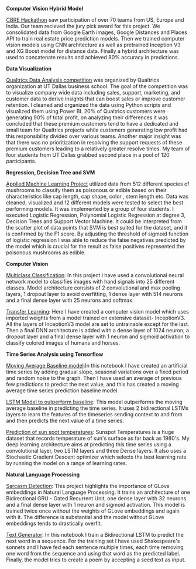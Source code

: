 **Computer Vision Hybrid Model**

[CBRE Hackathon](https://github.com/roshan151/hackathon-spacepenguins) saw participation of over 70 teams from US, Europe and India. Our team recieved the jury pick award for this project. We consolidated data from Google Earth images, Google Distances and Places API to train real estate price prediction models. Then we trained computer vision models using CNN architecture as well as pretrained Inception V3 and XG Boost model for distance data. Finally a hybrid architecture was used to concatenate results and achieved 80% accuracy in predictions.

**Data Visualization**

[Qualtrics Data Analysis competition](https://drive.google.com/file/d/1TLawxsR3UIYvjVVzb9k4IpwpkrJ1Yl1r/view?usp=sharing) was organized by Qualtrics organization at UT Dallas business school. The goal of the competition was to visualize company wide data including sales, support, marketing, and customer data to derive insights that can boost sales or improve customer retention. I cleaned and organized the data using Python scripts and visualized them using Power BI. 20% of Qualtrics customers were generating 90% of total profit, on analyzing their differences it was concluded that these premium customers tend to have a dedicated and small team for Qualtrics projects while customers generating low profit had this responsibility divided over various teams. Another major insight was that there was no prioritization in resolving the support requests of these premium customers leading to a relatively greater resolve times. My team of four students from UT Dallas grabbed second place in a pool of 120 participants. 

**Regression, Decision Tree and SVM**

[Applied Machine Learning Project](https://github.com/roshan151/roshan151/blob/main/AML_Project%20Code.ipynb) utilized data from 512 different species of mushrooms to classify them as poisonous or edible based on their characteristics like cap length, cap shape, color , stem length etc. Data was cleaned, visualized and 12 different models were tested to select the best performing models. It was implemented by a group of four students. I executed Logistic Regression, Polynomial Logistic Regression at degree 3, Decision Trees and Support Vector Machine. It could be interpreted from the scatter plot of data points that SVM is best suited for the dataset, and it is confirmed by the F1 score. By adjusting the threshold of sigmoid function of logistic regression I was able to reduce the false negatives predicted by the model which is crucial for the result as false positives represented the poisonous mushrooms as edible.   

**Computer Vision**

[Multiclass Classification](https://github.com/roshan151/roshan151/blob/main/Multiclass_classification_for_Computer_Vision.ipynb): In this project I have used a convolutional neural network model to classifies images with hand signals into 25 different classes. Model architecture consists of 2 convolutional and max pooling layers, 1 dropout layer to avoid overfitting, 1 dense layer with 514 neurons and a final dense layer with 25 neurons and softmax. 

[Transfer Learning](https://github.com/roshan151/roshan151/blob/main/Transfer_Learning_for_Computer_Vision.ipynb): Here I have created  a computer vision model which uses imported weights from a model trained on extensive dataset- InceptionV3. All the layers of InceptionV3 model are set to untrainable except for the last. Then a final DNN architecture is added with a dense layer of 1024 neuron, a dropout layer and a final dense layer with 1 neuron and sigmoid activation to classify colored images of humans and horses.

**Time Series Analysis using Tensorflow**

[Moving Average Baseline model](https://github.com/roshan151/roshan151/blob/main/Time_series_creating_data.ipynb):In this notebook I have created an artificial time series by adding gradual slope, seasonal variations over a fixed period and random noise to the graph. Then I have used an average of previous few predictions to predict the next value, and this has created a moving average time series prediction baseline model. 

[LSTM Model to outperform baseline](https://github.com/roshan151/roshan151/blob/main/LSTM_to_predict_Time_Series.ipynb): This model outperforms the moving average baseline in predicting the time series. It uses 2 bidirectional LSTMs layers to learn the features of the timeseries sending context to and from and then predicts the next value of a time series.

[Prediction of sun spot temperatures](https://github.com/roshan151/roshan151/blob/main/Sunspots_Time_Series_Prediction.ipynb): Sunspot Temperatures is a huge dataset that records temperature of sun's surface as far back as 1980's. My deep learning architecture aims at predicting this time series using a convolutional layer, two LSTM layers and three Dense layers. It also uses a Stochastic Gradient Descent optimizer which selects the best learning rate by running the model on a range of learning rates. 

**Natural Language Processing**

[Sarcasm Detection](https://github.com/roshan151/roshan151/blob/main/NLP%20Sarcasm%20detection.ipynb): This project highlights the importance of GLove embeddings in Natural Language Processing. It trains an architecture of one Bidirectional GRU - Gated Recurrent Unit, one dense layer with 32 neurons and a final dense layer with 1 neuron and sigmoid activation. This model is trained twice once without the weights of GLove embeddings and again with it. The difference is substantial and the model without GLove embeddings tends to drastically overfit. 

[Text Generator](https://github.com/roshan151/roshan151/blob/main/Text_Generator_NLP.ipynb): In this notebook I train a Bidirectional LSTM to predict the next word in a sequence. For the training set I have used Shakespeare's sonnets and I have fed each sentence multiple times, each time removing one word from the sequence and using that word as the predicted label. Finally, the model tries to create a poem by accepting a seed text as input. 





